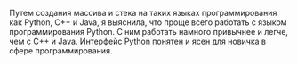 Путем создания массива и стека на таких языках программирования как Python, C++ и Java, я выяснила, что проще всего работать с языком программирования Python. С ним работать намного привычнее и легче, чем  с C++ и Java. Интерфейс Python понятен и ясен для новичка в сфере программирования.
